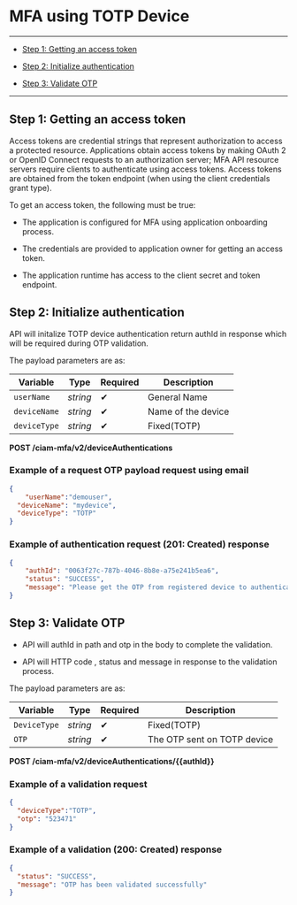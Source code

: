 # MFA using TOTP Device


---  

- [Step 1: Getting an access token](#step-1-getting-an-access-token)  

- [Step 2: Initialize authentication](#step-2-initialize-authentication)  

- [Step 3: Validate OTP](#step-3-validate-otp)  


---

## Step 1: Getting an access token     

Access tokens are credential strings that represent authorization to access a protected resource. Applications obtain access tokens by making OAuth 2 or OpenID Connect requests to an authorization server; MFA API resource servers require clients to authenticate using access tokens. Access tokens are obtained from the token endpoint (when using the client credentials grant type).

To get an access token, the following must be true:  

- The application is configured for MFA using  application onboarding process.

- The credentials are provided to application owner for getting an access token.  

- The application runtime  has access to the client secret and token endpoint.  


## Step 2: Initialize  authentication 

API will initalize TOTP device authentication return authId in response which will be required during OTP validation.  

The payload parameters are as: 

| Variable | Type | Required | Description |
| -------- | -----| -------  | ----------- |
| `userName` | *string* | &#10004; | General Name |
| `deviceName` | *string* | &#10004; | Name of the device |
| `deviceType` | *string* | &#10004; | Fixed(TOTP) |

<!--
type: tab
titles: Request, Response
-->

**POST /ciam-mfa/v2/deviceAuthentications**

### Example of a request OTP  payload request using email 

```json
{
	"userName":"demouser",
  "deviceName": "mydevice",
  "deviceType": "TOTP"
}
```
<!--
type: tab
-->

### Example of authentication request (201: Created) response

```json
{
    "authId": "0063f27c-787b-4046-8b8e-a75e241b5ea6",
    "status": "SUCCESS",
    "message": "Please get the OTP from registered device to authenticate"
}
```

<!-- type: tab-end -->
## Step 3: Validate OTP 

- API will authId in path and otp in the body to complete the validation.

- API will HTTP code ,  status and message in response to the validation process.

The payload parameters are as: 

| Variable | Type | Required | Description |
| -------- | -----| -------  | ----------- |
| `DeviceType` | *string* | &#10004; | Fixed(TOTP) |
| `OTP` | *string* | &#10004; | The OTP sent on TOTP device |
<!--
type: tab
titles: Request, Response
-->

**POST /ciam-mfa/v2/deviceAuthentications/{{authId}}**

### Example of a validation request

```json
{
  "deviceType":"TOTP",
  "otp": "523471"
}
```

<!--
type: tab
-->

### Example of a validation (200: Created) response


```json
{
  "status": "SUCCESS",
  "message": "OTP has been validated successfully"
}

```

<!-- type: tab-end -->




